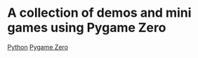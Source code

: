 # A collection of demos and mini games using Pygame Zero

[Python](https://www.python.org/) 
[Pygame Zero](https://pygame-zero.readthedocs.io/)

